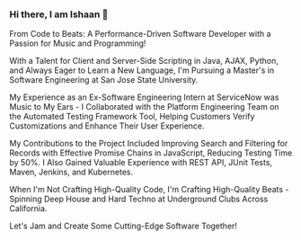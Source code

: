 ### Hi there, I am Ishaan 👋

From Code to Beats: A Performance-Driven Software Developer with a Passion for Music and Programming!

With a Talent for Client and Server-Side Scripting in Java, AJAX, Python, and Always Eager to Learn a New Language, I'm Pursuing a Master's in Software Engineering at San Jose State University.

My Experience as an Ex-Software Engineering Intern at ServiceNow was Music to My Ears - I Collaborated with the Platform Engineering Team on the Automated Testing Framework Tool, Helping Customers Verify Customizations and Enhance Their User Experience.

My Contributions to the Project Included Improving Search and Filtering for Records with Effective Promise Chains in JavaScript, Reducing Testing Time by 50%. I Also Gained Valuable Experience with REST API, JUnit Tests, Maven, Jenkins, and Kubernetes.

When I'm Not Crafting High-Quality Code, I'm Crafting High-Quality Beats - Spinning Deep House and Hard Techno at Underground Clubs Across California.

Let's Jam and Create Some Cutting-Edge Software Together!
 
<!--
**ishaan000/ishaan000** is a ✨ _special_ ✨ repository because its `README.md` (this file) appears on your GitHub profile.

Here are some ideas to get you started:

- 🔭 I’m currently working on ...
- 🌱 I’m currently learning ...
- 👯 I’m looking to collaborate on ...
- 🤔 I’m looking for help with ...
- 💬 Ask me about ...
- 📫 How to reach me: ...
- 😄 Pronouns: ...
- ⚡ Fun fact: ...
-->
